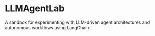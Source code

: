 # LLMAgentLab
A sandbox for experimenting with LLM-driven agent architectures and autonomous workflows using LangChain.
